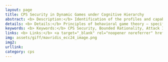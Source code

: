 ```yaml
---
layout: page
title: CPS Security in Dynamic Games under Cognitive Hierarchy
abstract: <b> Description:</b> Identification of the profiles and capabilities of attackers injecting adversarial inputs to a cyber-physical system. 
details: <b> Details:</b> Principles of behavioral game theory – specifically the concept of level-k thinking – is employed to construct a database of potential attack vectors. By observing the state trajectories under sequential interactions with different adversaries, the defender adaptively estimates both the number and the profiles of the different attack signals using an online deterministic annealing approach.
keywords: <b> Keywords:</b> CPS Security, Bounded Rationality, Attack Identification
links: <b> Links:</b> <a target="_blank" rel="noopener noreferrer" href="https://www.sciencedirect.com/science/article/pii/S2405896323012314?via%3Dihub">(IFAC23)</a> (ECC24) (CDC24)
img: assets/giff/mavridis_ecc24_image.png
img2: 
urllink: 
category: cps
---
```

